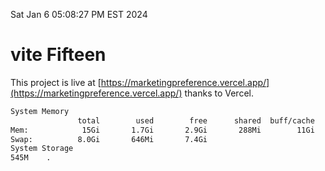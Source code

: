Sat Jan  6 05:08:27 PM EST 2024

# vite Fifteen


This project is live at [https://marketingpreference.vercel.app/](https://marketingpreference.vercel.app/) thanks to Vercel.

```bash
System Memory
               total        used        free      shared  buff/cache   available
Mem:            15Gi       1.7Gi       2.9Gi       288Mi        11Gi        13Gi
Swap:          8.0Gi       646Mi       7.4Gi
System Storage
545M	.
```
